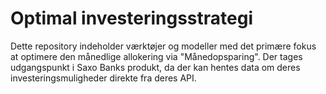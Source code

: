 # Optimal investeringsstrategi

Dette repository indeholder værktøjer og modeller med det primære fokus at optimere den månedlige allokering via "Månedopsparing". Der tages udgangspunkt i Saxo Banks produkt, da der kan hentes data om deres investeringsmuligheder direkte fra deres API.
